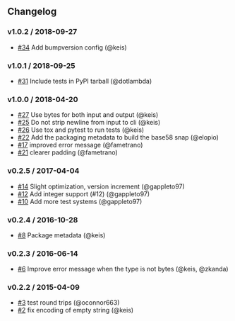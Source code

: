 ## Changelog

### v1.0.2 / 2018-09-27
- [#34](https://github.com/keis/base58/pull/34) Add bumpversion config (@keis)

### v1.0.1 / 2018-09-25
- [#31](https://github.com/keis/base58/pull/31) Include tests in PyPI tarball (@dotlambda)

### v1.0.0 / 2018-04-20
- [#27](https://github.com/keis/base58/pull/27) Use bytes for both input and output (@keis)
- [#25](https://github.com/keis/base58/pull/25) Do not strip newline from input to cli (@keis)
- [#26](https://github.com/keis/base58/pull/26) Use tox and pytest to run tests (@keis)
- [#22](https://github.com/keis/base58/pull/22) Add the packaging metadata to build the base58 snap (@elopio)
- [#17](https://github.com/keis/base58/pull/17) improved error message (@fametrano)
- [#21](https://github.com/keis/base58/pull/21) clearer padding (@fametrano)

### v0.2.5 / 2017-04-04
- [#14](https://github.com/keis/base58/pull/14) Slight optimization, version increment (@gappleto97)
- [#12](https://github.com/keis/base58/pull/12) Add integer support (#12) (@gappleto97)
- [#10](https://github.com/keis/base58/pull/10) Add more test systems (@gappleto97)

### v0.2.4 / 2016-10-28
- [#8](https://github.com/keis/base58/pull/8) Package metadata (@keis)

### v0.2.3 / 2016-06-14
- [#6](https://github.com/keis/base58/pull/6) Improve error message when the type is not bytes (@keis, @zkanda)

### v0.2.2 / 2015-04-09
- [#3](https://github.com/keis/base58/pull/3) test round trips (@oconnor663)
- [#2](https://github.com/keis/base58/pull/2) fix encoding of empty string (@keis)
